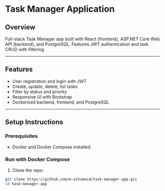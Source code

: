 # Task Manager Application

## Overview

Full-stack Task Manager app built with React (frontend), ASP.NET Core Web API (backend), and PostgreSQL. Features JWT authentication and task CRUD with filtering.

---

## Features

- User registration and login with JWT
- Create, update, delete, list tasks
- Filter by status and priority
- Responsive UI with Bootstrap
- Dockerized backend, frontend, and PostgreSQL

---

## Setup Instructions

### Prerequisites

- Docker and Docker Compose installed

### Run with Docker Compose

1. Clone the repo:

```bash
git clone https://github.com/m-alhumaid/task-manager-app.git
cd task-manager-app
```
